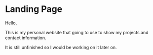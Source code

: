 # Landing Page

Hello,

This is my personal website that going to use to show my projects and contact information. 

It is still unfinished so I would be working on it later on. 
